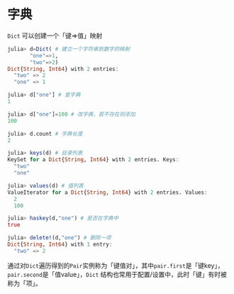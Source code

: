 # 字典
`Dict` 可以创建一个「键⇒值」映射
```jl
julia> d=Dict( # 建立一个字符串到数字的映射
       "one"=>1,
       "two"=>2)
Dict{String, Int64} with 2 entries:
  "two" => 2
  "one" => 1

julia> d["one"] # 查字典
1

julia> d["one"]=100 # 改字典，若不存在则添加
100

julia> d.count # 字典长度
2

julia> keys(d) # 目录列表
KeySet for a Dict{String, Int64} with 2 entries. Keys:
  "two"
  "one"

julia> values(d) # 值列表
ValueIterator for a Dict{String, Int64} with 2 entries. Values:
  2
  100

julia> haskey(d,"one") # 是否在字典中
true

julia> delete!(d,"one") # 删除一项
Dict{String, Int64} with 1 entry:
  "two" => 2
```

通过对`Dict`遍历得到的`Pair`实例称为「键值对」，其中`pair.first`是「键key」，`pair.second`是「值value」，`Dict` 结构也常用于配置/设置中，此时「键」有时被称为「项」。
